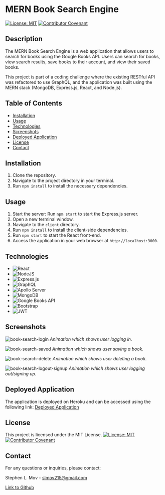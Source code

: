 # MERN Book Search Engine

[![License: MIT](https://img.shields.io/badge/License-MIT-yellow.svg)](https://opensource.org/licenses/MIT) [![Contributor Covenant](https://img.shields.io/badge/Contributor%20Covenant-2.1-4baaaa.svg)](code_of_conduct.md)

## Description

The MERN Book Search Engine is a web application that allows users to search for books using the Google Books API. Users can search for books, view search results, save books to their account, and view their saved books.

This project is part of a coding challenge where the existing RESTful API was refactored to use GraphQL, and the application was built using the MERN stack (MongoDB, Express.js, React, and Node.js).

## Table of Contents

- [Installation](#installation)
- [Usage](#usage)
- [Technologies](#technologies)
- [Screenshots](#screenshots)
- [Deployed Application](#deployed-application)
- [License](#license)
- [Contact](#contact)

## Installation

1. Clone the repository.
2. Navigate to the project directory in your terminal.
3. Run `npm install` to install the necessary dependencies.

## Usage

1. Start the server: Run `npm start` to start the Express.js server.
2. Open a new terminal window.
3. Navigate to the `client` directory.
4. Run `npm install` to install the client-side dependencies.
5. Run `npm start` to start the React front-end.
6. Access the application in your web browser at `http://localhost:3000`.

## Technologies

- ![React](https://img.shields.io/badge/react-%2320232a.svg?style=for-the-badge&logo=react&logoColor=%2361DAFB)
- ![NodeJS](https://img.shields.io/badge/node.js-6DA55F?style=for-the-badge&logo=node.js&logoColor=white)
- ![Express.js](https://img.shields.io/badge/express.js-%23404d59.svg?style=for-the-badge&logo=express&logoColor=%2361DAFB)
- ![GraphQL](https://img.shields.io/badge/GraphQL-E10098.svg?style=for-the-badge&logo=GraphQL&logoColor=white)
- ![Apollo Server](https://img.shields.io/badge/-ApolloServer-311C87?style=for-the-badge&logo=apollo-graphql)
- ![MongoDB](https://img.shields.io/badge/MongoDB-%234ea94b.svg?style=for-the-badge&logo=mongodb&logoColor=white)
- ![Google Books API](https://img.shields.io/badge/Google_Book_API-blue)
- ![Bootstrap](https://img.shields.io/badge/Bootstrap-7952B3.svg?style=for-the-badge&logo=Bootstrap&logoColor=white)
- ![JWT](https://img.shields.io/badge/JWT-black?style=for-the-badge&logo=JSON%20web%20tokens)

## Screenshots

![book-search-login](https://github.com/slmov215/mern-search-a-book/assets/127278005/0fa15a6c-c6fb-4353-9166-104fc1659db5)
*Animation which shows user logging in.*

![book-search-saved](https://github.com/slmov215/mern-search-a-book/assets/127278005/7058b902-7a89-4d52-bee7-e20708aa682d)
*Animation which shows user saving a book.*

![book-search-delete](https://github.com/slmov215/mern-search-a-book/assets/127278005/e10756e2-8245-452d-80b7-8a3e19c91eb5)
*Animation which shows user deleting a book.*

![book-search-logout-signup](https://github.com/slmov215/mern-search-a-book/assets/127278005/bcc16c66-78c0-4f88-9575-db8fcf730a9d)
*Animation which shows user logging out/signing up.*

## Deployed Application

The application is deployed on Heroku and can be accessed using the following link: [Deployed Application](https://search-a-book-mern-b256e69a49fc.herokuapp.com/)

## License

This project is licensed under the MIT License.
[![License: MIT](https://img.shields.io/badge/License-MIT-yellow.svg)](https://opensource.org/licenses/MIT) [![Contributor Covenant](https://img.shields.io/badge/Contributor%20Covenant-2.1-4baaaa.svg)](code_of_conduct.md)

## Contact

For any questions or inquiries, please contact:

Stephen L. Mov - [slmov215@gmail.com](mailto:slmov215@gmail.com)

[Link to Github](https://github.com/slmov215)
